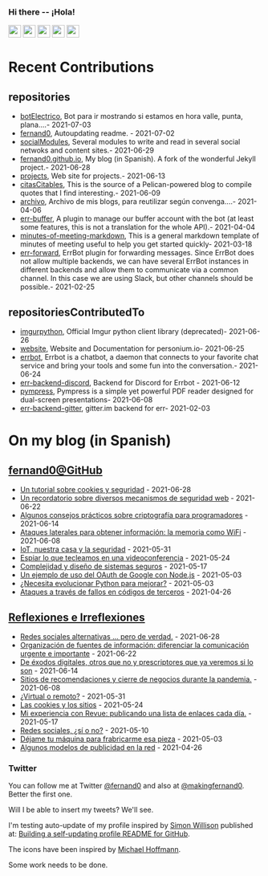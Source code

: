 ### Hi there -- ¡Hola!

<a href="mailto:ftricas@unizar.es" title="e-mail"><i class="svg-icon email"></i></a> 
<a href="https://www.linkedin.com/in/fernand0" title="My LinkedIn//Mi LinkedIn"><img src="https://img.shields.io/badge/linkedin-%230077B5.svg?&style=for-the-badge&logo=linkedin&logoColor=white" height=25></a> 
<a href="https://www.twitter.com/fernand0" title="My Twitter//Mi Twitter"><img src="https://img.shields.io/badge/twitter-%231DA1F2.svg?&style=for-the-badge&logo=twitter&logoColor=white" height=25></i></a> 
<a href="https://mastodon.social/@fernand0" title="My Mastodon//Mi Mastodon"><img src="https://img.shields.io/static/v1?label=Mastodon&message=Social&color=blue" height=25></i></a> 
<a href="https://flickr.com/fernand0"><img src="https://img.shields.io/static/v1?label=Flickr&message=Images&color=blue" height=25></a>
<a href="https://dev.to/fernand0"><img src="https://img.shields.io/badge/DEV.TO-%230A0A0A.svg?&style=for-the-badge&logo=dev-dot-to&logoColor=white" height=25></a>

# Recent Contributions
<!-- recent_releases starts -->


## repositories
* [botElectrico](https://github.com/fernand0/botElectrico),  Bot para ir mostrando si estamos en hora valle, punta, plana....- 2021-07-03
* [fernand0](https://github.com/fernand0/fernand0),  Autoupdating readme. - 2021-07-02
* [socialModules](https://github.com/fernand0/socialModules),  Several modules to write and read in several social netwoks and content sites.- 2021-06-29
* [fernand0.github.io](https://github.com/fernand0/fernand0.github.io),  My blog (in Spanish). A fork of the wonderful Jekyll project.- 2021-06-28
* [projects](https://github.com/fernand0/projects),  Web site for projects.- 2021-06-13
* [citasCitables](https://github.com/fernand0/citasCitables),  This is the source of a Pelican-powered blog to compile quotes that I find interesting.- 2021-06-09
* [archivo](https://github.com/fernand0/archivo),  Archivo de mis blogs, para reutilizar según convenga....- 2021-04-06
* [err-buffer](https://github.com/fernand0/err-buffer),  A plugin to manage our buffer account with the bot (at least some features, this is not a translation for the whole API).- 2021-04-04
* [minutes-of-meeting-markdown](https://github.com/fernand0/minutes-of-meeting-markdown),  This is a general markdown template of minutes of meeting useful to help you get started quickly- 2021-03-18
* [err-forward](https://github.com/fernand0/err-forward),  ErrBot plugin for forwarding messages. Since ErrBot does not allow multiple backends, we can have several ErrBot instances in different backends and allow them to communicate via a common channel. In this case we are using Slack, but other channels should be possible.- 2021-02-25

## repositoriesContributedTo
* [imgurpython](https://github.com/Imgur/imgurpython),  Official Imgur python client library (deprecated)- 2021-06-26
* [website](https://github.com/personium/website),  Website and Documentation for personium.io- 2021-06-25
* [errbot](https://github.com/errbotio/errbot),  Errbot is a chatbot, a daemon that connects to your favorite chat service and bring your tools and some fun into the conversation.- 2021-06-24
* [err-backend-discord](https://github.com/gbin/err-backend-discord),  Backend for Discord for Errbot - 2021-06-12
* [pympress](https://github.com/Cimbali/pympress),  Pympress is a simple yet powerful PDF reader designed for dual-screen presentations- 2021-06-08
* [err-backend-gitter](https://github.com/errbotio/err-backend-gitter),  gitter.im backend for err- 2021-02-03
<!-- recent_releases ends -->

# On my blog (in Spanish)

<!-- blog starts -->


## [fernand0@GitHub](https://fernand0.github.io/)
* [Un tutorial sobre cookies y seguridad](http://fernand0.github.io/tutoria-cookies/) - 2021-06-28
* [Un recordatorio sobre diversos mecanismos de seguridad web](http://fernand0.github.io/web-security/) - 2021-06-22
* [Algunos consejos prácticos sobre criptografía para programadores](http://fernand0.github.io/criptografia-programadores/) - 2021-06-14
* [Ataques laterales para obtener información: la memoria como WiFi](http://fernand0.github.io/exfiltracion-datos/) - 2021-06-08
* [IoT, nuestra casa y la seguridad](http://fernand0.github.io/iot-seguridad-casera/) - 2021-05-31
* [Espiar lo que tecleamos en una videoconferencia](http://fernand0.github.io/tecleando-videoconferencia/) - 2021-05-24
* [Complejidad y diseño de sistemas seguros](http://fernand0.github.io/desarrollar-sistemas-seguros/) - 2021-05-17
* [Un ejemplo de uso del OAuth de Google con Node.js](http://fernand0.github.io/Google-Oauth-node/) - 2021-05-03
* [¿Necesita evolucionar Python para mejorar?](http://fernand0.github.io/debe-python-evolucionar/) - 2021-05-03
* [Ataques a través de fallos en códigos de terceros](http://fernand0.github.io/ataque-instagram-api/) - 2021-04-26

## [Reflexiones e Irreflexiones](http://fernand0.blogalia.com/)
* [Redes sociales alternativas ... pero de verdad.](http://fernand0.blogalia.com//historias/78400) - 2021-06-28
* [Organizaci&#243;n de fuentes de informaci&#243;n: diferenciar la comunicaci&#243;n urgente e importante](http://fernand0.blogalia.com//historias/78397) - 2021-06-22
* [De &#233;xodos digitales, otros que no y prescriptores que ya veremos si lo son](http://fernand0.blogalia.com//historias/78394) - 2021-06-14
* [Sitios de recomendaciones y cierre de negocios durante la pandemia.](http://fernand0.blogalia.com//historias/78393) - 2021-06-08
* [&#191;Virtual o remoto?](http://fernand0.blogalia.com//historias/78392) - 2021-05-31
* [Las cookies y los sitios](http://fernand0.blogalia.com//historias/78389) - 2021-05-24
* [Mi experiencia con Revue: publicando una lista de enlaces cada d&#237;a.](http://fernand0.blogalia.com//historias/78387) - 2021-05-17
* [Redes sociales, &#191;s&#237; o no?](http://fernand0.blogalia.com//historias/78384) - 2021-05-10
* [D&#233;jame tu m&#225;quina para frabricarme esa pieza](http://fernand0.blogalia.com//historias/78381) - 2021-05-03
* [Algunos modelos de publicidad en la red](http://fernand0.blogalia.com//historias/78377) - 2021-04-26
<!-- blog ends -->

### Twitter 

You can follow me at Twitter [@fernand0](https://twitter.com/fernand0) and also at [@makingfernand0](https://twitter.com/fernand0). Better the first one.

Will I be able to insert my tweets? We'll see.

I'm testing auto-update of my profile inspired by [Simon Willison](https://simonwillison.net/) published at: [Building a self-updating profile README for GitHub](https://simonwillison.net/2020/Jul/10/self-updating-profile-readme/).

The icons have been inspired by [Michael Hoffmann](https://www.mokkapps.de/).

Some work needs to be done.

<!--
**fernand0/fernand0** is a ✨ _special_ ✨ repository because its `README.md` (this file) appears on your GitHub profile.

Here are some ideas to get you started:

- 🔭 I’m currently working on ...
- 🌱 I’m currently learning ...
- 👯 I’m looking to collaborate on ...
- 🤔 I’m looking for help with ...
- 💬 Ask me about ...
- 📫 How to reach me: ...
- 😄 Pronouns: ...
- ⚡ Fun fact: ...
-->

